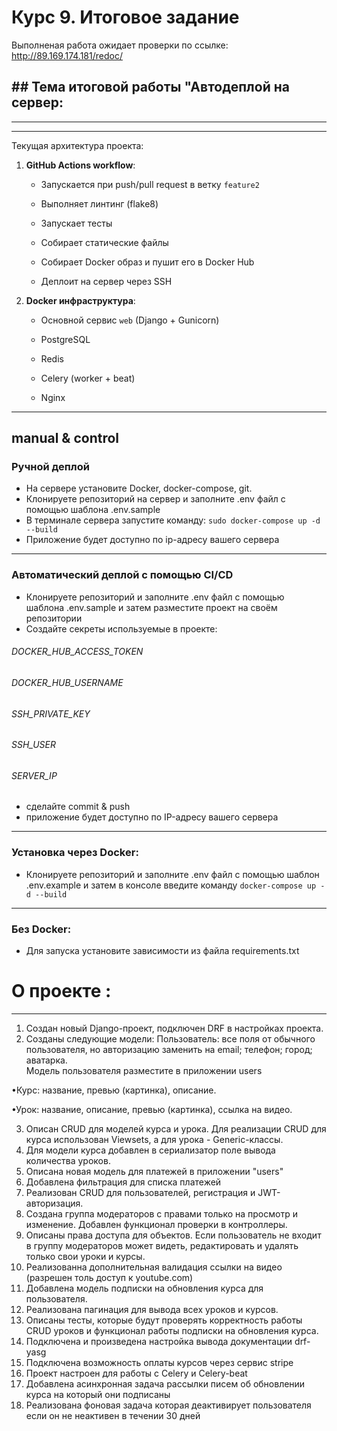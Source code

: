 
# Курс 9. Итоговое задание
Выполненая работа ожидает проверки по ссылке: http://89.169.174.181/redoc/
## ## Тема итоговой работы "Автодеплой на сервер:
___

---

Текущая архитектура проекта:

1. **GitHub Actions workflow**:
    
    - Запускается при push/pull request в ветку `feature2`
        
    - Выполняет линтинг (flake8)
        
    - Запускает тесты
        
    - Собирает статические файлы
        
    - Собирает Docker образ и пушит его в Docker Hub
        
    - Деплоит на сервер через SSH
        
2. **Docker инфраструктура**:
    
    - Основной сервис `web` (Django + Gunicorn)
        
    - PostgreSQL
        
    - Redis
        
    - Celery (worker + beat)
        
    - Nginx
___
## manual & control

### Ручной деплой
- На сервере установите Docker, docker-compose, git.
- Клонируете репозиторий на сервер и заполните .env файл с помощью шаблона .env.sample
- В терминале сервера запустите команду: `sudo docker-compose up -d --build`
- Приложение будет доступно по ip-адресу вашего сервера
___
### Автоматический деплой с помощью CI/CD
- Клонируете репозиторий и заполните .env файл с помощью шаблона .env.sample и затем разместите проект на своём репозитории
- Создайте секреты используемые в проекте:

###### DOCKER_HUB_ACCESS_TOKEN



###### DOCKER_HUB_USERNAME



###### SSH_PRIVATE_KEY


###### SSH_USER


###### SERVER_IP



- сделайте commit & push
- приложение будет доступно по IP-адресу вашего сервера
___
### Установка через **Docker**:

- Клонируете репозиторий и заполните .env файл с помощью шаблон .env.example и затем в консоле введите команду `docker-compose up -d --build`
___
### Без **Docker**:


- Для запуска установите зависимости из файла requirements.txt

         
# О проекте :
___
1. Создан новый Django-проект, подключен DRF в настройках проекта.
2. Созданы следующие модели:
Пользователь: все поля от обычного пользователя, но авторизацию заменить на email; телефон; город; аватарка. <br> Модель пользователя разместите в приложении users

•Курс:
название, превью (картинка), описание.

•Урок:
название, описание, превью (картинка), ссылка на видео.

3. Описан CRUD для моделей курса и урока. Для реализации CRUD для курса использован Viewsets, а для урока - Generic-классы.
4. Для модели курса добавлен в сериализатор поле вывода количества уроков.
5. Описана новая модель для платежей в приложении "users"
6. Добавлена фильтрация для списка платежей
7. Реализован CRUD для пользователей, регистрация и JWT-авторизация.
8. Создана группа модераторов с правами только на просмотр и изменение. Добавлен функционал проверки в контроллеры.
9. Описаны права доступа для объектов. Если пользователь не входит в группу модераторов может видеть, редактировать и удалять только свои уроки и курсы.
10. Реализованна дополнительная валидация ссылки на видео (разрешен толь доступ к youtube.com)
11. Добавлена модель подписки на обновления курса для пользователя.
12. Реализована пагинация для вывода всех уроков и курсов.
13. Описаны тесты, которые будут проверять корректность работы CRUD уроков и функционал работы подписки на обновления курса.
14. Подключена и произведена настройка вывода документации drf-yasg
15. Подключена возможность оплаты курсов через сервис stripe
16. Проект настроен для работы с Celery и Celery-beat
17. Добавлена асинхронная задача рассылки писем об обновлении курса на который они подписаны
18. Реализована фоновая задача которая деактивирует пользователя если он не неактивен в течении 30 дней

